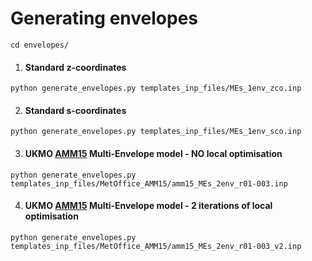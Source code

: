 # Generating envelopes
`cd envelopes/`

1. #### Standard z-coordinates
`python generate_envelopes.py templates_inp_files/MEs_1env_zco.inp`

2. #### Standard s-coordinates
`python generate_envelopes.py templates_inp_files/MEs_1env_sco.inp`

3. #### UKMO [AMM15](https://github.com/JMMP-Group/CO_AMM15) Multi-Envelope model - NO local optimisation
`python generate_envelopes.py templates_inp_files/MetOffice_AMM15/amm15_MEs_2env_r01-003.inp`

4. #### UKMO [AMM15](https://github.com/JMMP-Group/CO_AMM15) Multi-Envelope model - 2 iterations of local optimisation
`python generate_envelopes.py templates_inp_files/MetOffice_AMM15/amm15_MEs_2env_r01-003_v2.inp`
